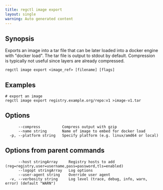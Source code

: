 ```yaml
---
title: regctl image export
layout: single
warning: Auto generated content
---
```


## Synopsis

Exports an image into a tar file that can be later loaded into a docker
engine with "docker load". The tar file is output to stdout by default.
Compression is typically not useful since layers are already compressed.

```shell
regctl image export <image_ref> [filename] [flags]
```

## Examples

```shell
# export an image
regctl image export registry.example.org/repo:v1 >image-v1.tar
```

## Options

```text
      --compress          Compress output with gzip
      --name string       Name of image to embed for docker load
  -p, --platform string   Specify platform (e.g. linux/amd64 or local)
```

## Options from parent commands

```text
      --host stringArray     Registry hosts to add (reg=registry,user=username,pass=password,tls=enabled)
      --logopt stringArray   Log options
      --user-agent string    Override user agent
  -v, --verbosity string     Log level (trace, debug, info, warn, error) (default "WARN")
```
